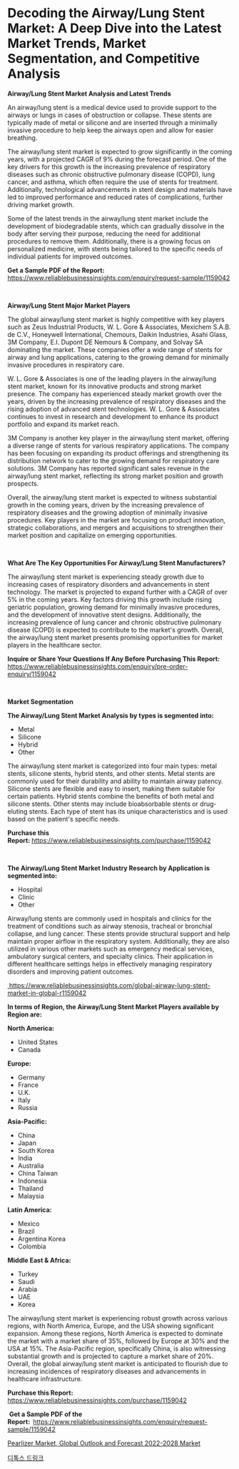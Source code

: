 <p><h1>Decoding the Airway/Lung Stent Market: A Deep Dive into the Latest Market Trends, Market Segmentation, and Competitive Analysis</h1></p><p><strong>Airway/Lung Stent Market Analysis and Latest Trends</strong></p>
<p><p>An airway/lung stent is a medical device used to provide support to the airways or lungs in cases of obstruction or collapse. These stents are typically made of metal or silicone and are inserted through a minimally invasive procedure to help keep the airways open and allow for easier breathing.</p><p>The airway/lung stent market is expected to grow significantly in the coming years, with a projected CAGR of 9% during the forecast period. One of the key drivers for this growth is the increasing prevalence of respiratory diseases such as chronic obstructive pulmonary disease (COPD), lung cancer, and asthma, which often require the use of stents for treatment. Additionally, technological advancements in stent design and materials have led to improved performance and reduced rates of complications, further driving market growth.</p><p>Some of the latest trends in the airway/lung stent market include the development of biodegradable stents, which can gradually dissolve in the body after serving their purpose, reducing the need for additional procedures to remove them. Additionally, there is a growing focus on personalized medicine, with stents being tailored to the specific needs of individual patients for improved outcomes.</p></p>
<p><strong>Get a Sample PDF of the Report:&nbsp;</strong> <a href="https://www.reliablebusinessinsights.com/enquiry/request-sample/1159042">https://www.reliablebusinessinsights.com/enquiry/request-sample/1159042</a></p>
<p>&nbsp;</p>
<p><strong>Airway/Lung Stent Major Market Players</strong></p>
<p><p>The global airway/lung stent market is highly competitive with key players such as Zeus Industrial Products, W. L. Gore & Associates, Mexichem S.A.B. de C.V., Honeywell International, Chemours, Daikin Industries, Asahi Glass, 3M Company, E.I. Dupont DE Nemours & Company, and Solvay SA dominating the market. These companies offer a wide range of stents for airway and lung applications, catering to the growing demand for minimally invasive procedures in respiratory care.</p><p>W. L. Gore & Associates is one of the leading players in the airway/lung stent market, known for its innovative products and strong market presence. The company has experienced steady market growth over the years, driven by the increasing prevalence of respiratory diseases and the rising adoption of advanced stent technologies. W. L. Gore & Associates continues to invest in research and development to enhance its product portfolio and expand its market reach.</p><p>3M Company is another key player in the airway/lung stent market, offering a diverse range of stents for various respiratory applications. The company has been focusing on expanding its product offerings and strengthening its distribution network to cater to the growing demand for respiratory care solutions. 3M Company has reported significant sales revenue in the airway/lung stent market, reflecting its strong market position and growth prospects.</p><p>Overall, the airway/lung stent market is expected to witness substantial growth in the coming years, driven by the increasing prevalence of respiratory diseases and the growing adoption of minimally invasive procedures. Key players in the market are focusing on product innovation, strategic collaborations, and mergers and acquisitions to strengthen their market position and capitalize on emerging opportunities.</p></p>
<p>&nbsp;</p>
<p><strong>What Are The Key Opportunities For Airway/Lung Stent Manufacturers?</strong></p>
<p><p>The airway/lung stent market is experiencing steady growth due to increasing cases of respiratory disorders and advancements in stent technology. The market is projected to expand further with a CAGR of over 5% in the coming years. Key factors driving this growth include rising geriatric population, growing demand for minimally invasive procedures, and the development of innovative stent designs. Additionally, the increasing prevalence of lung cancer and chronic obstructive pulmonary disease (COPD) is expected to contribute to the market's growth. Overall, the airway/lung stent market presents promising opportunities for market players in the healthcare sector.</p></p>
<p><strong>Inquire or Share Your Questions If Any Before Purchasing This Report:</strong> <a href="https://www.reliablebusinessinsights.com/enquiry/pre-order-enquiry/1159042">https://www.reliablebusinessinsights.com/enquiry/pre-order-enquiry/1159042</a></p>
<p>&nbsp;</p>
<p><strong>Market Segmentation</strong></p>
<p><strong>The Airway/Lung Stent Market Analysis by types is segmented into:</strong></p>
<p><ul><li>Metal</li><li>Silicone</li><li>Hybrid</li><li>Other</li></ul></p>
<p><p>The airway/lung stent market is categorized into four main types: metal stents, silicone stents, hybrid stents, and other stents. Metal stents are commonly used for their durability and ability to maintain airway patency. Silicone stents are flexible and easy to insert, making them suitable for certain patients. Hybrid stents combine the benefits of both metal and silicone stents. Other stents may include bioabsorbable stents or drug-eluting stents. Each type of stent has its unique characteristics and is used based on the patient's specific needs.</p></p>
<p><strong>Purchase this Report:&nbsp;</strong><a href="https://www.reliablebusinessinsights.com/purchase/1159042">https://www.reliablebusinessinsights.com/purchase/1159042</a></p>
<p>&nbsp;</p>
<p><strong>The Airway/Lung Stent Market Industry Research by Application is segmented into:</strong></p>
<p><ul><li>Hospital</li><li>Clinic</li><li>Other</li></ul></p>
<p><p>Airway/lung stents are commonly used in hospitals and clinics for the treatment of conditions such as airway stenosis, tracheal or bronchial collapse, and lung cancer. These stents provide structural support and help maintain proper airflow in the respiratory system. Additionally, they are also utilized in various other markets such as emergency medical services, ambulatory surgical centers, and specialty clinics. Their application in different healthcare settings helps in effectively managing respiratory disorders and improving patient outcomes.</p></p>
<p><a href="https://www.reliablebusinessinsights.com/global-airway-lung-stent-market-in-global-r1159042">&nbsp;https://www.reliablebusinessinsights.com/global-airway-lung-stent-market-in-global-r1159042</a></p>
<p><strong>In terms of Region, the Airway/Lung Stent Market Players available by Region are:</strong></p>
<p>
    <p> <strong> North America: </strong>
        <ul>
            <li>United States</li>
            <li>Canada</li>
        </ul>
        </p> 
    <p> <strong> Europe: </strong>
        <ul>
            <li>Germany</li>
            <li>France</li>
            <li>U.K.</li>
            <li>Italy</li>
            <li>Russia</li>
        </ul>
        </p> 
    <p> <strong> Asia-Pacific: </strong>
        <ul>
            <li>China</li>
            <li>Japan</li>
            <li>South Korea</li>
            <li>India</li>
            <li>Australia</li>
            <li>China Taiwan</li>
            <li>Indonesia</li>
            <li>Thailand</li>
            <li>Malaysia</li>
        </ul>
        </p> 
    <p> <strong> Latin America: </strong>
        <ul>
            <li>Mexico</li>
            <li>Brazil</li>
            <li>Argentina Korea</li>
            <li>Colombia</li>
        </ul>
        </p> 
    <p> <strong> Middle East & Africa: </strong>
        <ul>
            <li>Turkey</li>
            <li>Saudi</li>
            <li>Arabia</li>
            <li>UAE</li>
            <li>Korea</li>
        </ul>
    </p>
    </p>
<p><p>The airway/lung stent market is experiencing robust growth across various regions, with North America, Europe, and the USA showing significant expansion. Among these regions, North America is expected to dominate the market with a market share of 35%, followed by Europe at 30% and the USA at 15%. The Asia-Pacific region, specifically China, is also witnessing substantial growth and is projected to capture a market share of 20%. Overall, the global airway/lung stent market is anticipated to flourish due to increasing incidences of respiratory diseases and advancements in healthcare infrastructure.</p></p>
<p><strong>Purchase this Report: </strong><a href="https://www.reliablebusinessinsights.com/purchase/1159042">https://www.reliablebusinessinsights.com/purchase/1159042</a></p>
<p>&nbsp;<strong>Get a Sample PDF of the Report:&nbsp;&nbsp;</strong><a href="https://www.reliablebusinessinsights.com/enquiry/request-sample/1159042">https://www.reliablebusinessinsights.com/enquiry/request-sample/1159042</a></p>
<p><strong></strong></p>
<p><p><a href="https://github.com/saplakhanom821/Market-Research-Report-List-1/blob/main/pearlizer-market-global-outlook-and-forecast-2022-2028-market.md">Pearlizer Market, Global Outlook and Forecast 2022-2028 Market</a></p><p><a href="https://github.com/fernandotryO5lson96765/Market-Research-Report-List-2/blob/main/8737979124750.md">디톡스 드링크</a></p></p>